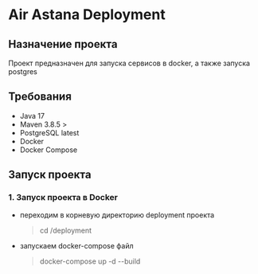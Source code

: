 # Air Astana Deployment

## Назначение проекта
Проект предназначен для запуска сервисов в docker, а также запуска postgres

## Требования
* Java 17
* Maven 3.8.5 >
* PostgreSQL latest
* Docker
* Docker Compose

## Запуск проекта

### 1. Запуск проекта в Docker
* переходим в корневую директорию deployment проекта
  > cd /deployment
* запускаем docker-compose файл
  > docker-compose up -d --build